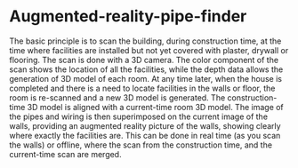 # Augmented-reality-pipe-finder
 The basic principle is to scan the building, during construction time, at the time where facilities are installed but not yet covered with plaster, drywall or flooring. The scan is done with a 3D camera. The color component of the scan shows the location of all the facilities, while the depth data allows the generation of 3D model of each room.     At any time later, when the house is completed and there is a need to locate facilities in the walls or floor, the room is re-scanned and a new 3D model is generated.  The construction-time 3D model is aligned with a current-time room 3D model. The image of the pipes and wiring is then superimposed on the current image of the walls, providing an augmented reality picture of the walls, showing clearly where exactly the facilities are.  This can be done in real time (as you scan the walls) or offline, where the scan from the construction time, and the current-time scan are merged.
